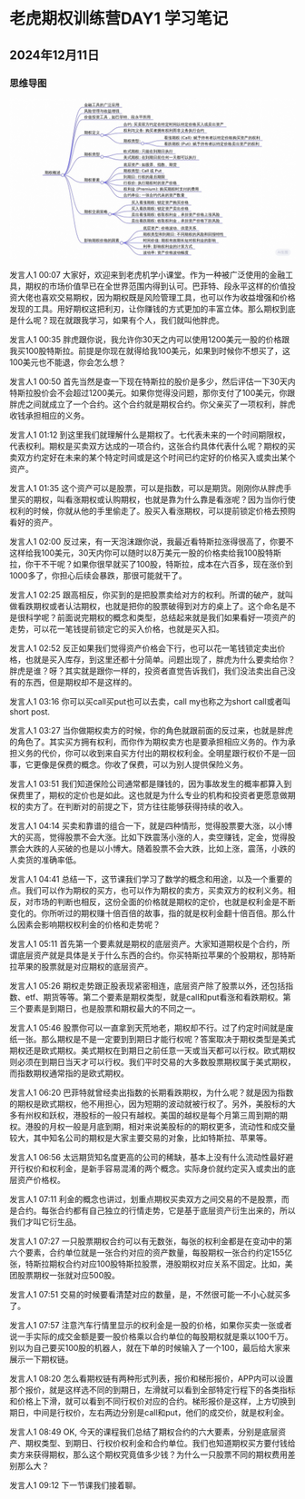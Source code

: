 # 老虎期权训练营DAY1 学习笔记

## 2024年12月11日 

### 思维导图

![今日课程思维导图](../../../resources/DAY1-思维导图.jpg)

发言人1   00:07
大家好，欢迎来到老虎机学小课堂。作为一种被广泛使用的金融工具，期权的市场价值早已在全世界范围内得到认可。巴菲特、段永平这样的价值投资大佬也喜欢交易期权，因为期权既是风险管理工具，也可以作为收益增强和价格发现的工具。用好期权这把利刃，让你赚钱的方式更加的丰富立体。那么期权到底是什么呢？现在就跟我学习，如果有个人，我们就叫他胖虎。

发言人1   00:35
胖虎跟你说，我允许你30天之内可以使用1200美元一股的价格跟我买100股特斯拉。前提是你现在就得给我100美元，如果到时候你不想买了，这100美元也不能退，你会怎么想？

发言人1   00:50
首先当然是查一下现在特斯拉的股价是多少，然后评估一下30天内特斯拉股价会不会超过1200美元。如果你觉得没问题，那你支付了100美元，你跟胖虎之间就成立了一个合约。这个合约就是期权合约。你父亲买了一项权利，胖虎收钱承担相应的义务。

发言人1   01:12
到这里我们就理解什么是期权了。七代表未来的一个时间期限权，代表权利。期权是买卖双方达成的一项合约，这张合约具体代表什么呢？期权的买卖双方约定好在未来的某个特定时间或是这个时间已约定好的价格买入或卖出某个资产。

发言人1   01:35
这个资产可以是股票，可以是指数，可以是期货。刚刚你从胖虎手里买的期权，叫看涨期权或认购期权，也就是靠为什么靠是看涨呢？因为当你行使权利的时候，你就从他的手里偷走了。股买入看涨期权，可以提前锁定价格去预购看好的资产。

发言人1   02:00
反过来，有一天泡沫跟你说，我最近看特斯拉涨得很高了，你要不这样给我100美元，30天内你可以随时以8万美元一股的价格卖给我100股特斯拉，你干不干呢？如果你很早就买了100股，特斯拉，成本在六百多，现在涨价到1000多了，你担心后续会暴跌，那很可能就干了。

发言人1   02:25
跟高相反，你买到的是把股票卖给对方的权利。所谓的破产，就叫做看跌期权或者认沽期权，也就是把你的股票破得到对方的桌上了。这个命名是不是很科学呢？前面说完期权的概念和类型，总结起来就是我们如果看好一项资产的走势，可以花一笔钱提前锁定它的买入价格，也就是买入扣。

发言人1   02:52
反正如果我们觉得资产价格会下行，也可以花一笔钱锁定卖出价格，也就是买入库存，到这里还都十分简单。问题出现了，胖虎为什么要卖给你？胖虎是谁？呀？其实就是跟你一样的，投资者直觉告诉我们，我们没法卖出自己没有的东西，但是期权却不是这样的。

发言人1   03:16
你可以买call买put也可以去卖，call my也称之为short call或者叫short post. 

发言人1   03:27
当你做期权卖方的时候，你的角色就跟前面的反过来，也就是胖虎的角色了。其实买方拥有权利，而你作为期权卖方也是要承担相应义务的。作为承担义务的代价，你可以收到来自买方付出的期权权利金。全明星跟行权价不是一回事，它更像是保费的概念。你收了保费，可以为别人提供保险义务。

发言人1   03:51
我们知道保险公司通常都是赚钱的，因为事故发生的概率都算入到保费里了，期权的定价也是如此。这也就是为什么专业的机构和投资者更愿意做期权的卖方了。在判断对的前提之下，贷方往往能够获得持续的收入。

发言人1   04:14
买卖和靠谱的组合一下，就是四种情形，觉得股票要大涨，以小博大的买高，觉得股票不会大涨。比如下跌震荡小涨的人，卖空赚钱，定金，觉得股票会大跌的人买破的也是以小博大。随着股票不会大跌，比如上涨，震荡，小跌的人卖货的准确率低。

发言人1   04:41
总结一下，这节课我们学习了数学的概念和用途，以及一个重要的点。我们可以作为期权的买方，也可以作为期权的卖方，买卖双方的权利义务。相反，对市场的判断也相反，这份全面的价格就是期权的定价，也就是权利金是不断变化的。你所听过的期权赚十倍百倍的故事，指的就是权利金翻十倍百倍。那么什么因素会影响期权权利金的价格和走势呢？

发言人1   05:11
首先第一个要素就是期权的底层资产。大家知道期权是个合约，所谓底层资产就是具体是关于什么东西的合约。你买特斯拉苹果的个股期权，那特斯拉苹果的股票就是对应期权的底层资产。

发言人1   05:26
期权走势跟正股表现紧密相连，底层资产除了股票以外，还包括指数、etf、期货等等。第二个要素是期权类型，就是call和put看涨和看跌期权。第三个要素是到期日，也是股票和期权最大的不同之一。

发言人1   05:46
股票你可以一直拿到天荒地老，期权却不行。过了约定时间就是废纸一张。那么期权是不是一定要到到期日才能行权呢？答案取决于期权类型是美式期权还是欧式期权。美式期权在到期日之前任意一天或当天都可以行权。欧式期权则必须在到期日当天才可以行权。我们平时交易的大多数股票期权属于美式期权，而指数期权通常指的是欧式期权。

发言人1   06:20
巴菲特就曾经卖出指数的长期看跌期权，为什么呢？就是因为指数的期权是欧式期权，他不用担心，因为短期的波动就被行权了。另外，美股标的大多有州权和跃权，港股标的一般只有越权。美国的越权是每个月第三周到期的期权。港股的月权一般是月底到期，相对来说美股标的的期权更多，流动性和成交量较大，其中知名公司的期权是大家主要交易的对象，比如特斯拉、苹果等。

发言人1   06:56
太远期货知名度更高的公司的稀缺，基本上没有什么流动性最好避开行权价和权利金，是新手容易混淆的两个概念。实际身价就约定买入或卖出的底层资产价格权。

发言人1   07:11
利金的概念也讲过，划重点期权买卖双方之间交易的不是股票，而是合约。每张合约都有自己独立的行情走势，它是基于底层资产衍生出来的，所以我们才叫它衍生品。

发言人1   07:27
一只股票期权合约可以有无数张，每张的权利金都是在变动中的第六个要素，合约单位就是一张合约对应的资产数量，每股期权一张合约约定155亿张，特斯拉期权合约对应100股特斯拉股票，港股期权对应关系不固定。比如，美团股票期权一张就对应500股。

发言人1   07:51
交易的时候要看清楚对应的数量，是，不然很可能一不小心就买多了。

发言人1   07:57
注意汽车行情里显示的权利金是一股的价格，如果你买卖一张或者说一手实际的成交金额是要一股价格乘以合约单位的每股期权就是乘以100千万。别以为自己要买100股的机器人，就在下单的时候输入了一个100，最后给大家来展示一下期权链。

发言人1   08:20
怎么看期权链有两种形式列表，报价和梯形报价，APP内可以设置那个报价，就是这样选不同的到期日，左滑就可以看到全部特定行程下的各类指标和价格上下滑，就可以看到不同行权价对应的合约。梯形报价是这样，上方切换到期日，中间是行权价，左右两边分别是call和put，他们的成交价，就是权利金。

发言人1   08:49
OK, 今天的课程我们总结了期权合约的六大要素，分别是底层资产、期权类型、到期日、行权价权利金和合约单位。我们也知道期权买方要付钱给卖方来获得期权，那么这个期权究竟值多少钱？为什么一只股票不同的期权费用差别那么大？

发言人1   09:12
下一节课我们接着聊。
